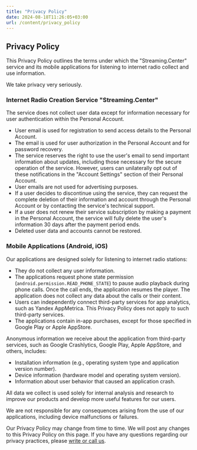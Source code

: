 ```yaml
---
title: "Privacy Policy"
date: 2024-08-18T11:26:05+03:00
url: /content/privacy_policy
---
```


## Privacy Policy
This Privacy Policy outlines the terms under which the "Streaming.Center" service and its mobile applications for listening to internet radio collect and use information.

We take privacy very seriously.

### Internet Radio Creation Service "Streaming.Center"

The service does not collect user data except for information necessary for user authentication within the Personal Account.

- User email is used for registration to send access details to the Personal Account.
- The email is used for user authorization in the Personal Account and for password recovery.
- The service reserves the right to use the user's email to send important information about updates, including those necessary for the secure operation of the service. However, users can unilaterally opt out of these notifications in the "Account Settings" section of their Personal Account.
- User emails are not used for advertising purposes.
- If a user decides to discontinue using the service, they can request the complete deletion of their information and account through the Personal Account or by contacting the service's technical support.
- If a user does not renew their service subscription by making a payment in the Personal Account, the service will fully delete the user's information 30 days after the payment period ends.
- Deleted user data and accounts cannot be restored.

### Mobile Applications (Android, iOS)

Our applications are designed solely for listening to internet radio stations:
- They do not collect any user information.
- The applications request phone state permission (`android.permission.READ_PHONE_STATE`) to pause audio playback during phone calls. Once the call ends, the application resumes the player. The application does not collect any data about the calls or their content.
- Users can independently connect third-party services for app analytics, such as Yandex AppMetrica. This Privacy Policy does not apply to such third-party services.
- The applications contain in-app purchases, except for those specified in Google Play or Apple AppStore.

Anonymous information we receive about the application from third-party services, such as Google Crashlytics, Google Play, Apple AppStore, and others, includes:
- Installation information (e.g., operating system type and application version number).
- Device information (hardware model and operating system version).
- Information about user behavior that caused an application crash.

All data we collect is used solely for internal analysis and research to improve our products and develop more useful features for our users.

We are not responsible for any consequences arising from the use of our applications, including device malfunctions or failures.

Our Privacy Policy may change from time to time. We will post any changes to this Privacy Policy on this page. If you have any questions regarding our privacy practices, please [write or call us](/contacts).